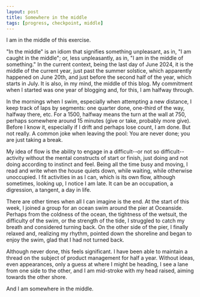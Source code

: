 ```yaml
---
layout: post
title: Somewhere in the middle
tags: [progress, checkpoint, middle]
---
```


I am in the middle of this exercise.

"In the middle" is an idiom that signifies something unpleasant, as in, "I am caught in the middle"; or, less unpleasantly, as in, "I am in the middle of something." In the current context, being the last day of June 2024, it is the middle of the current year, just past the summer solstice, which apparently happened on June 20th, and just before the second half of the year, which starts in July. It is also, in my mind, the middle of this blog. My commitment when I started was one year of blogging and, for this, I am halfway through.

In the mornings when I swim, especially when attempting a new distance, I keep track of laps by segments: one quarter done, one-third of the way, halfway there, etc. For a 1500, halfway means the turn at the wall at 750, perhaps somewhere around 15 minutes (give or take, probably more give). Before I know it, especially if I drift and perhaps lose count, I am done. But not really. A common joke when leaving the pool: You are never done; you are just taking a break.

My idea of flow is the ability to engage in a difficult--or not so difficult--activity without the mental constructs of start or finish, just doing and not doing according to instinct and feel. Being all the time busy and moving, I read and write when the house quiets down, while waiting, while otherwise unoccupied. I fit activities in as I can, which is its own flow, although sometimes, looking up, I notice I am late. It can be an occupation, a digression, a tangent, a day in life.

There are other times when all I can imagine is the end. At the start of this week, I joined a group for an ocean swim around the pier at Oceanside. Perhaps from the coldness of the ocean, the tightness of the wetsuit, the difficulty of the swim, or the strength of the tide, I struggled to catch my breath and considered turning back. On the other side of the pier, I finally relaxed and, realizing my rhythm, pointed down the shoreline and began to enjoy the swim, glad that I had not turned back.

Although never done, this feels significant. I have been able to maintain a thread on the subject of product management for half a year. Without ideas, even appearances, only a guess at where I might be heading, I see a lane from one side to the other, and I am mid-stroke with my head raised, aiming towards the other shore.

And I am somewhere in the middle.
